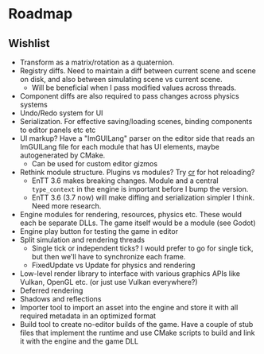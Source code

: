 # Roadmap

## Wishlist
- Transform as a matrix/rotation as a quaternion.
- Registry diffs. Need to maintain a diff between current scene and scene on disk, and also between simulating scene vs current scene.
  - Will be beneficial when I pass modified values across threads.
- Component diffs are also required to pass changes across physics systems
- Undo/Redo system for UI
- Serialization. For effective saving/loading scenes, binding components to editor panels etc etc
- UI markup? Have a "ImGUILang" parser on the editor side that reads an ImGUILang file for each module that has UI elements, maybe autogenerated by CMake.
  - Can be used for custom editor gizmos
- Rethink module structure. Plugins vs modules? Try [cr](https://github.com/fungos/cr) for hot reloading? 
  - EnTT 3.6 makes breaking changes. Module and a central `type_context` in the engine is important before I bump the version.
  - EnTT 3.6 (3.7 now) will make diffing and serialization simpler I think. Need more research.
- Engine modules for rendering, resources, physics etc. These would each be separate DLLs. The game itself would be a module (see Godot)
- Engine play button for testing the game in editor
- Split simulation and rendering threads
  - Single tick or independent ticks? I would prefer to go for single tick, but then we'll have to synchronize each frame.
  - FixedUpdate vs Update for physics and rendering
- Low-level render library to interface with various graphics APIs like Vulkan, OpenGL etc. (or just use Vulkan everywhere?)
- Deferred rendering
- Shadows and reflections
- Importer tool to import an asset into the engine and store it with all required metadata in an optimized format
- Build tool to create no-editor builds of the game. Have a couple of stub files that implement the runtime and use CMake scripts
to build and link it with the engine and the game DLL
